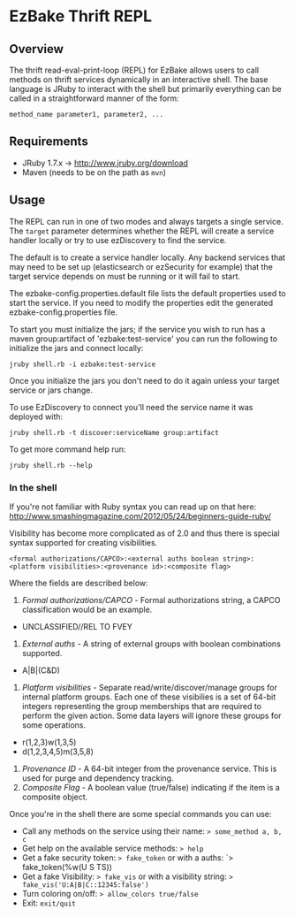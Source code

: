 EzBake Thrift REPL
===

Overview
---

The thrift read-eval-print-loop (REPL) for EzBake allows users to call methods on thrift services dynamically in an 
interactive shell.  The base language is JRuby to interact with the shell but primarily everything can be called 
in a straightforward manner of the form:

    method_name parameter1, parameter2, ...

Requirements
---

 * JRuby 1.7.x -> http://www.jruby.org/download
 * Maven (needs to be on the path as `mvn`)

Usage
---

The REPL can run in one of two modes and always targets a single service. The `target` parameter determines whether the 
REPL will create a service handler locally or try to use ezDiscovery to find the service.

The default is to create a service handler locally.  Any backend services that may need to be set up (elasticsearch or 
ezSecurity for example) that the target service depends on must be running or it will fail to start.  

The ezbake-config.properties.default file lists the default properties used to start the service.  If you need to modify
the properties edit the generated ezbake-config.properties file.

To start you must initialize the jars; if the service you wish to run has a maven group:artifact of 'ezbake:test-service'
you can run the following to initialize the jars and connect locally:

    jruby shell.rb -i ezbake:test-service
    
Once you initialize the jars you don't need to do it again unless your target service or jars change.

To use EzDiscovery to connect you'll need the service name it was deployed with:

    jruby shell.rb -t discover:serviceName group:artifact

To get more command help run:

    jruby shell.rb --help
    
### In the shell

If you're not familiar with Ruby syntax you can read up on that here: 
http://www.smashingmagazine.com/2012/05/24/beginners-guide-ruby/

Visibility has become more complicated as of 2.0 and thus there is special syntax supported for creating visibilities.

    <formal authorizations/CAPCO>:<external auths boolean string>:<platform visibilities>:<provenance id>:<composite flag>
    
Where the fields are described below:

 1. *Formal authorizations/CAPCO* - Formal authorizations string, a CAPCO classification would be an example. 
   * UNCLASSIFIED//REL TO FVEY
 1. *External auths* - A string of external groups with boolean combinations supported.  
   * A|B|(C&D)
 1. *Platform visibilities* - Separate read/write/discover/manage groups for internal platform groups.  Each one of these
    visibilies is a set of 64-bit integers representing the group memberships that are required to perform the given action.
    Some data layers will ignore these groups for some operations.
   * r(1,2,3)w(1,3,5)
   * d(1,2,3,4,5)m(3,5,8)
 1. *Provenance ID* - A 64-bit integer from the provenance service.  This is used for purge and dependency tracking.
 1. *Composite Flag* - A boolean value (true/false) indicating if the item is a composite object.

Once you're in the shell there are some special commands you can use:

 * Call any methods on the service using their name: `> some_method a, b, c`
 * Get help on the available service methods: `> help`
 * Get a fake security token: `> fake_token` or with a auths: `> fake_token(%w(U S TS))
 * Get a fake Visibility: `> fake_vis` or with a visibility string: `> fake_vis('U:A|B|C::12345:false')`
 * Turn coloring on/off: `> allow_colors true/false`
 * Exit: `exit/quit`
 

